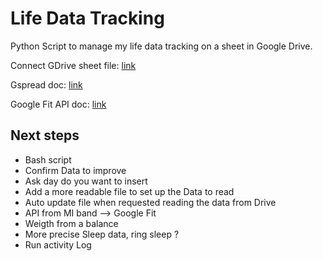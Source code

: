 # Life Data Tracking

Python Script to manage my life data tracking on a sheet in Google Drive.

Connect GDrive sheet file: [link](https://medium.com/daily-python/python-script-to-edit-google-sheets-daily-python-7-aadce27846c0)

Gspread doc: [link](https://gspread.readthedocs.io/en/latest/)

Google Fit API doc: [link](https://developers.google.com/fit/overview)

## Next steps

- Bash script
- Confirm Data to improve   
- Ask day do you want to insert 
- Add a more readable file to set up the Data to read
- Auto update file when requested reading the data from Drive
- API from MI band --> Google Fit
- Weigth from a balance
- More precise Sleep data, ring sleep ? 
- Run activity Log
